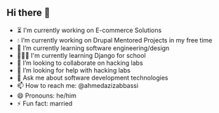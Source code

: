 ## Hi there 👋

- ⏳ I'm currently working on E-commerce Solutions
- 💧 I’m currently working on Drupal Mentored Projects in my free time
- 🌱 I’m currently learning software engineering/design
- 👨🏽‍🏫 I'm currently learning Django for school
- 👯 I’m looking to collaborate on hacking labs
- 🤔 I’m looking for help with hacking labs
- 💬 Ask me about software development technologies
- 📫 How to reach me: @ahmedazizabbassi
- 😄 Pronouns: he/him
- ⚡ Fun fact: married
